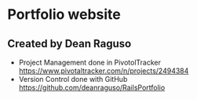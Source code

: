 # Portfolio website

## Created by Dean Raguso

- Project Management done in PivotolTracker https://www.pivotaltracker.com/n/projects/2494384 
- Version Control done with GitHub https://github.com/deanraguso/RailsPortfolio 
  